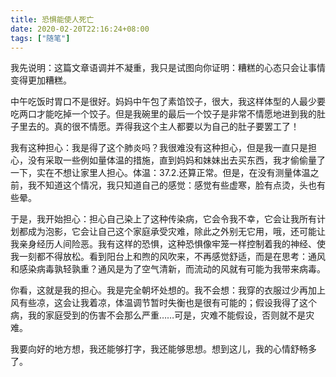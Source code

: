 ```yaml
---
title: 恐惧能使人死亡
date: 2020-02-20T22:16:24+08:00
tags: ["随笔"]
---
```


我先说明：这篇文章语调并不凝重，我只是试图向你证明：糟糕的心态只会让事情变得更加糟糕。

中午吃饭时胃口不是很好。妈妈中午包了素馅饺子，很大，我这样体型的人最少要吃两口才能吃掉一个饺子。但是我碗里的最后一个饺子是非常不情愿地进到我的肚子里去的。真的很不情愿。弄得我这个主人都要以为自己的肚子要罢工了！

我有这种担心：我是得了这个肺炎吗？我很难没有这种担心，但是我一直只是担心，没有采取一些例如量体温的措施，直到妈妈和妹妹出去买东西，我才偷偷量了一下，实在不想让家里人担心。体温：37.2.还算正常。但是，在没有测量体温之前，我不知道这个情况，我只知道自己的感觉：感觉有些虚寒，脸有点烫，头也有些晕。

于是，我开始担心：担心自己染上了这种传染病，它会令我不幸，它会让我所有计划都成为泡影，它会让自己这个家庭承受灾难，除此之外别无它用，哦，还可能让我亲身经历人间险恶。我有这样的恐惧，这种恐惧像牢笼一样控制着我的神经、使我一刻都不得放松。看到阳台上和煦的风吹来，不再感觉舒适，而是在思考：通风和感染病毒孰轻孰重？通风是为了空气清新，而流动的风就有可能为我带来病毒。

你看，这就是我的担心。我是完全朝坏处想的。我不会想：我穿的衣服过少再加上风有些凉，这会让我着凉，体温调节暂时失衡也是很有可能的；假设我得了这个病，我的家庭受到的伤害不会那么严重……可是，灾难不能假设，否则就不是灾难。

我要向好的地方想，我还能够打字，我还能够思想。想到这儿，我的心情舒畅多了。

